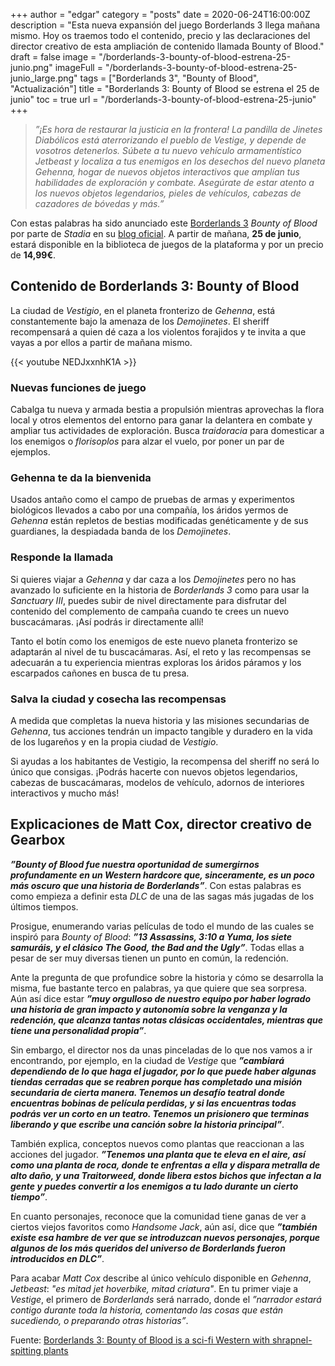 +++
author = "edgar"
category = "posts"
date = 2020-06-24T16:00:00Z
description = "Esta nueva expansión del juego Borderlands 3 llega mañana mismo. Hoy os traemos todo el contenido, precio y las declaraciones del director creativo de esta ampliación de contenido llamada Bounty of Blood."
draft = false
image = "/borderlands-3-bounty-of-blood-estrena-25-junio.png"
imageFull = "/borderlands-3-bounty-of-blood-estrena-25-junio_large.png"
tags = ["Borderlands 3", "Bounty of Blood", "Actualización"]
title = "Borderlands 3: Bounty of Blood se estrena el 25 de junio"
toc = true
url = "/borderlands-3-bounty-of-blood-estrena-25-junio"
+++

> _”¡Es hora de restaurar la justicia en la frontera! La pandilla de Jinetes Diabólicos está aterrorizando el pueblo de Vestige, y depende de vosotros detenerlos. Súbete a tu nuevo vehículo armamentístico Jetbeast y localiza a tus enemigos en los desechos del nuevo planeta Gehenna, hogar de nuevos objetos interactivos que amplían tus habilidades de exploración y combate. Asegúrate de estar atento a los nuevos objetos legendarios, pieles de vehículos, cabezas de cazadores de bóvedas y más.”_

Con estas palabras ha sido anunciado este <a class="u-anchor" href="/borderlands-3">Borderlands 3</a> _Bounty of Blood_ por parte de _Stadia_ en su <a class="u-anchor" href="https://community.stadia.com/t5/Stadia-Community-Blog/This-Week-on-Stadia-Free-games-headed-to-Pro-and-much-more/ba-p/25345" target="_blank" rel="nofollow noopener">blog oficial</a>. A partir de mañana, **25 de junio**, estará disponible en la biblioteca de juegos de la plataforma y por un precio de **14,99€**.

## Contenido de Borderlands 3: Bounty of Blood

La ciudad de _Vestigio_, en el planeta fronterizo de _Gehenna_, está constantemente bajo la amenaza de los _Demojinetes_. El sheriff recompensará a quien dé caza a los violentos forajidos y te invita a que vayas a por ellos a partir de mañana mismo.

<div class="u-youtube">
  {{< youtube NEDJxxnhK1A >}}
</div>

### Nuevas funciones de juego

Cabalga tu nueva y armada bestia a propulsión mientras aprovechas la flora local y otros elementos del entorno para ganar la delantera en combate y ampliar tus actividades de exploración. Busca _traidoracia_ para domesticar a los enemigos o _florisoplos_ para alzar el vuelo, por poner un par de ejemplos.

### Gehenna te da la bienvenida

Usados antaño como el campo de pruebas de armas y experimentos biológicos llevados a cabo por una compañía, los áridos yermos de _Gehenna_ están repletos de bestias modificadas genéticamente y de sus guardianes, la despiadada banda de los _Demojinetes_.

### Responde la llamada

Si quieres viajar a _Gehenna_ y dar caza a los _Demojinetes_ pero no has avanzado lo suficiente en la historia de _Borderlands 3_ como para usar la _Sanctuary III_, puedes subir de nivel directamente para disfrutar del contenido del complemento de campaña cuando te crees un nuevo buscacámaras. ¡Así podrás ir directamente allí!

Tanto el botín como los enemigos de este nuevo planeta fronterizo se adaptarán al nivel de tu buscacámaras. Así, el reto y las recompensas se adecuarán a tu experiencia mientras exploras los áridos páramos y los escarpados cañones en busca de tu presa.

### Salva la ciudad y cosecha las recompensas

A medida que completas la nueva historia y las misiones secundarias de _Gehenna_, tus acciones tendrán un impacto tangible y duradero en la vida de los lugareños y en la propia ciudad de _Vestigio_.

Si ayudas a los habitantes de Vestigio, la recompensa del sheriff no será lo único que consigas. ¡Podrás hacerte con nuevos objetos legendarios, cabezas de buscacámaras, modelos de vehículo, adornos de interiores interactivos y mucho más!

## Explicaciones de Matt Cox, director creativo de Gearbox

**_”Bounty of Blood fue nuestra oportunidad de sumergirnos profundamente en un Western hardcore que, sinceramente, es un poco más oscuro que una historia de Borderlands”_**. Con estas palabras es como empieza a definir esta _DLC_ de una de las sagas más jugadas de los últimos tiempos.

Prosigue, enumerando varias películas de todo el mundo de las cuales se inspiró para _Bounty of Blood_: **_”13 Assassins, 3:10 a Yuma, los siete samuráis, y el clásico The Good, the Bad and the Ugly”_**. Todas ellas a pesar de ser muy diversas tienen un punto en común, la redención. 

Ante la pregunta de que profundice sobre la historia y cómo se desarrolla la misma, fue bastante terco en palabras, ya que quiere que sea sorpresa. Aún así dice estar **_”muy orgulloso de nuestro equipo por haber logrado una historia de gran impacto y autonomía sobre la venganza y la redención, que alcanza tantas notas clásicas occidentales, mientras que tiene una personalidad propia”_**.

Sin embargo, el director nos da unas pinceladas de lo que nos vamos a ir encontrando, por ejemplo, en la ciudad de _Vestige_ que **_”cambiará dependiendo de lo que haga el jugador, por lo que puede haber algunas tiendas cerradas que se reabren porque has completado una misión secundaria de cierta manera. Tenemos un desafío teatral donde encuentras bobinas de película perdidas, y si las encuentras todas podrás ver un corto en un teatro. Tenemos un prisionero que terminas liberando y que escribe una canción sobre la historia principal”_**.

También explica, conceptos nuevos como plantas que reaccionan a las acciones del jugador. **_”Tenemos una planta que te eleva en el aire, así como una planta de roca, donde te enfrentas a ella y dispara metralla de alto daño, y una Traitorweed, donde libera estos bichos que infectan a la gente y puedes convertir a los enemigos a tu lado durante un cierto tiempo”_**. 

En cuanto personajes, reconoce que la comunidad tiene ganas de ver a ciertos viejos favoritos como _Handsome Jack_, aún así, dice que **_”también existe esa hambre de ver que se introduzcan nuevos personajes, porque algunos de los más queridos del universo de Borderlands fueron introducidos en DLC”_**.

Para acabar _Matt Cox_ describe al único vehículo disponible en _Gehenna_, _Jetbeast_: _"es mitad jet hoverbike, mitad criatura"_. En tu primer viaje a _Vestige_, el primero de _Borderlands_ será narrado, donde el _”narrador estará contigo durante toda la historia, comentando las cosas que están sucediendo, o preparando otras historias”_.

Fuente: <a class="u-anchor" href="https://www.pcgamesn.com/borderlands-3/bounty-of-blood-release-date" target="_blank" rel="nofollow noopener">Borderlands 3: Bounty of Blood is a sci-fi Western with shrapnel-spitting plants</a>
